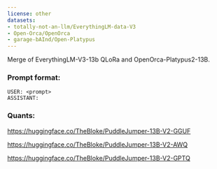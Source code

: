 ```yaml
---
license: other
datasets:
- totally-not-an-llm/EverythingLM-data-V3
- Open-Orca/OpenOrca
- garage-bAInd/Open-Platypus
---
```


Merge of EverythingLM-V3-13b QLoRa and OpenOrca-Platypus2-13B.

### Prompt format:
```
USER: <prompt>
ASSISTANT:
```

### Quants:
https://huggingface.co/TheBloke/PuddleJumper-13B-V2-GGUF

https://huggingface.co/TheBloke/PuddleJumper-13B-V2-AWQ

https://huggingface.co/TheBloke/PuddleJumper-13B-V2-GPTQ